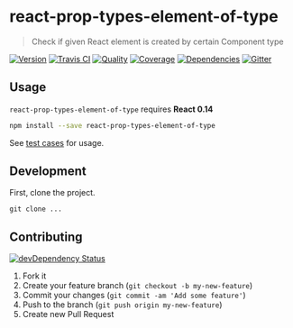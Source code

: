 # react-prop-types-element-of-type
> Check if given React element is created by certain Component type

[![Version][npm-image]][npm-url] [![Travis CI][travis-image]][travis-url] [![Quality][codeclimate-image]][codeclimate-url] [![Coverage][codeclimate-coverage-image]][codeclimate-coverage-url] [![Dependencies][gemnasium-image]][gemnasium-url] [![Gitter][gitter-image]][gitter-url]


## Usage

`react-prop-types-element-of-type` requires __React 0.14__

```sh
npm install --save react-prop-types-element-of-type
```

See [test cases](https://github.com/tomchentw/react-prop-types-element-of-type/blob/master/src/__tests__/index.spec.js) for usage.


## Development

First, clone the project.

```shell
git clone ...
```


## Contributing

[![devDependency Status][david-dm-image]][david-dm-url]

1. Fork it
2. Create your feature branch (`git checkout -b my-new-feature`)
3. Commit your changes (`git commit -am 'Add some feature'`)
4. Push to the branch (`git push origin my-new-feature`)
5. Create new Pull Request


[npm-image]: https://img.shields.io/npm/v/react-prop-types-element-of-type.svg?style=flat-square
[npm-url]: https://www.npmjs.org/package/react-prop-types-element-of-type

[travis-image]: https://img.shields.io/travis/tomchentw/react-prop-types-element-of-type.svg?style=flat-square
[travis-url]: https://travis-ci.org/tomchentw/react-prop-types-element-of-type
[codeclimate-image]: https://img.shields.io/codeclimate/github/tomchentw/react-prop-types-element-of-type.svg?style=flat-square
[codeclimate-url]: https://codeclimate.com/github/tomchentw/react-prop-types-element-of-type
[codeclimate-coverage-image]: https://img.shields.io/codeclimate/coverage/github/tomchentw/react-prop-types-element-of-type.svg?style=flat-square
[codeclimate-coverage-url]: https://codeclimate.com/github/tomchentw/react-prop-types-element-of-type
[gemnasium-image]: https://img.shields.io/gemnasium/tomchentw/react-prop-types-element-of-type.svg?style=flat-square
[gemnasium-url]: https://gemnasium.com/tomchentw/react-prop-types-element-of-type
[gitter-image]: https://badges.gitter.im/Join%20Chat.svg
[gitter-url]: https://gitter.im/tomchentw/react-prop-types-element-of-type?utm_source=badge&utm_medium=badge&utm_campaign=pr-badge&utm_content=badge
[david-dm-image]: https://img.shields.io/david/dev/tomchentw/react-prop-types-element-of-type.svg?style=flat-square
[david-dm-url]: https://david-dm.org/tomchentw/react-prop-types-element-of-type#info=devDependencies
